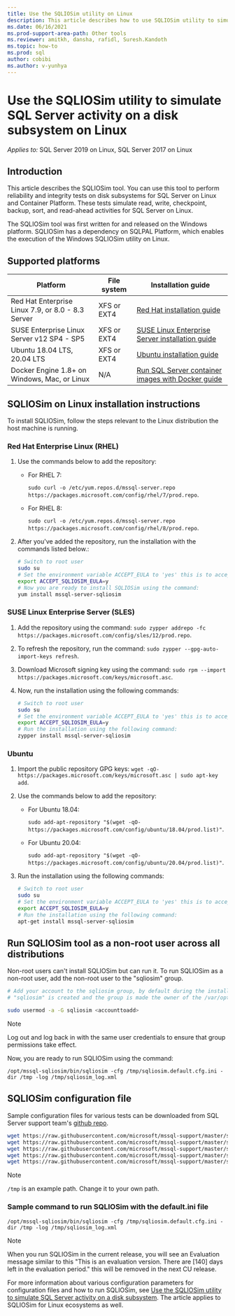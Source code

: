 ```yaml
---
title: Use the SQLIOSim utility on Linux
description: This article describes how to use SQLIOSim utility to simulate SQL Server activity on a disk subsystem on Linux.
ms.date: 06/16/2021
ms.prod-support-area-path: Other tools
ms.reviewer: amitkh, dansha, rafidl, Suresh.Kandoth
ms.topic: how-to
ms.prod: sql
author: cobibi
ms.author: v-yunhya
---
```

# Use the SQLIOSim utility to simulate SQL Server activity on a disk subsystem on Linux

_Applies to:_ SQL Server 2019 on Linux, SQL Server 2017 on Linux

## Introduction

This article describes the SQLIOSim tool. You can use this tool to perform reliability and integrity tests on disk subsystems for SQL Server on Linux and Container Platform. These tests simulate read, write, checkpoint, backup, sort, and read-ahead activities for SQL Server on Linux.

The SQLIOSim tool was first written for and released on the Windows platform. SQLIOSim has a dependency on SQLPAL Platform, which enables the execution of the Windows SQLIOSim utility on Linux.

## Supported platforms

| Platform | File system | Installation guide
|---|---|---|
|Red Hat Enterprise Linux 7.9, or 8.0 - 8.3 Server|XFS or EXT4|[Red Hat installation guide](/sql/linux/quickstart-install-connect-red-hat)|
|SUSE Enterprise Linux Server v12 SP4 - SP5|XFS or EXT4|[SUSE Linux Enterprise Server installation guide](/sql/linux/quickstart-install-connect-suse)|
|Ubuntu 18.04 LTS, 20.04 LTS|XFS or EXT4|[Ubuntu installation guide](/sql/linux/quickstart-install-connect-ubuntu)|
|Docker Engine 1.8+ on Windows, Mac, or Linux|N/A|[Run SQL Server container images with Docker guide](/sql/linux/quickstart-install-connect-docker)|

## SQLIOSim on Linux installation instructions

To install SQLIOSim, follow the steps relevant to the Linux distribution the host machine is running.

### Red Hat Enterprise Linux (RHEL)

1. Use the commands below to add the repository:

   - For RHEL 7:

     `sudo curl -o /etc/yum.repos.d/mssql-server.repo https://packages.microsoft.com/config/rhel/7/prod.repo`.
   - For RHEL 8:

     `sudo curl -o /etc/yum.repos.d/mssql-server.repo https://packages.microsoft.com/config/rhel/8/prod.repo`.

1. After you've added the repository, run the installation with the commands listed below.:

    ```bash
    # Switch to root user
    sudo su 
    # Set the environment variable ACCEPT_EULA to 'yes' this is to accept the Preview EULA.
    export ACCEPT_SQLIOSIM_EULA=y
    # Now you are ready to install SQLIOSim using the command:
    yum install mssql-server-sqliosim
    ```

### SUSE Linux Enterprise Server (SLES)

1. Add the repository using the command: `sudo zypper addrepo -fc https://packages.microsoft.com/config/sles/12/prod.repo`.
2. To refresh the repository, run the command: `sudo zypper --gpg-auto-import-keys refresh`.
3. Download Microsoft signing key using the command: `sudo rpm --import https://packages.microsoft.com/keys/microsoft.asc`.
4. Now, run the installation using the following commands:

    ```bash
    # Switch to root user
    sudo su
    # Set the environment variable ACCEPT_EULA to 'yes' this is to accept the Preview EULA
    export ACCEPT_SQLIOSIM_EULA=y
    # Run the installation using the following command:
    zypper install mssql-server-sqliosim
    ```

### Ubuntu

1. Import the public repository GPG keys: `wget -qO- https://packages.microsoft.com/keys/microsoft.asc | sudo apt-key add`.
1. Use the commands below to add the repository:

   - For Ubuntu 18.04:

     `sudo add-apt-repository "$(wget -qO- https://packages.microsoft.com/config/ubuntu/18.04/prod.list)"`.
   - For Ubuntu 20.04:

     `sudo add-apt-repository "$(wget -qO- https://packages.microsoft.com/config/ubuntu/20.04/prod.list)"`.

1. Run the installation using the following commands:

    ```bash
    # Switch to root user
    sudo su
    # Set the environment variable ACCEPT_EULA to 'yes' this is to accept the Preview EULA
    export ACCEPT_SQLIOSIM_EULA=y
    # Run the installation using the following command:
    apt-get install mssql-server-sqliosim
    ```

## Run SQLIOSim tool as a non-root user across all distributions

Non-root users can't install SQLIOSim but can run it. To run SQLIOSim as a non-root user, add the non-root user to the "sqliosim" group.

```bash
# Add your account to the sqliosim group, by default during the installation of the SQLIOSim the group
# "sqliosim" is created and the group is made the owner of the /var/opt/mssql-sqliosim directory.

sudo usermod -a -G sqliosim <accounttoadd>
```

> [!NOTE]
> Log out and log back in with the same user credentials to ensure that group permissions take effect.

Now, you are ready to run SQLIOSim using the command:

`/opt/mssql-sqliosim/bin/sqliosim -cfg /tmp/sqliosim.default.cfg.ini -dir /tmp -log /tmp/sqliosim_log.xml`

## SQLIOSim configuration file

Sample configuration files for various tests can be downloaded from SQL Server support team's [github repo](https://github.com/microsoft/mssql-support/tree/master/sqliosim/sqliosim.cfg.linux).

```bash
wget https://raw.githubusercontent.com/microsoft/mssql-support/master/sqliosim/sqliosim.cfg.linux/sqliosim.default.cfg.ini -P /tmp  
wget https://raw.githubusercontent.com/microsoft/mssql-support/master/sqliosim/sqliosim.cfg.linux/sqliosim.hwcache.cfg.ini -P /tmp  
wget https://raw.githubusercontent.com/microsoft/mssql-support/master/sqliosim/sqliosim.cfg.linux/sqliosim.nothrottle.cfg.ini -P /tmp  
wget https://raw.githubusercontent.com/microsoft/mssql-support/master/sqliosim/sqliosim.cfg.linux/sqliosim.seqwrites.cfg.ini -P /tmp  
wget https://raw.githubusercontent.com/microsoft/mssql-support/master/sqliosim/sqliosim.cfg.linux/sqliosim.sparse.cfg.ini -P /tmp
```

> [!NOTE]
> `/tmp` is an example path. Change it to your own path.

### Sample command to run SQLIOSim with the default.ini file

`/opt/mssql-sqliosim/bin/sqliosim -cfg /tmp/sqliosim.default.cfg.ini -dir /tmp -log /tmp/sqliosim_log.xml`

> [!NOTE]
> When you run SQLIOSim in the current release, you will see an Evaluation message similar to this "This is an evaluation version. There are [140] days left in the evaluation period." this will be removed in the next CU release. 

For more information about various configuration parameters for configuration files and how to run SQLIOSim, see [Use the SQLIOSim utility to simulate SQL Server activity on a disk subsystem](sqliosim-utility-simulate-activity-disk-subsystem.md). The article applies to SQLIOSim for Linux ecosystems as well.
